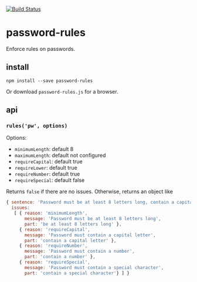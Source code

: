 [![Build Status](https://travis-ci.org/mapbox/password-rules.png)](https://travis-ci.org/mapbox/password-rules)

# password-rules

Enforce rules on passwords.

## install

    npm install --save password-rules

Or download `password-rules.js` for a browser.

## api

### `rules('pw', options)`

Options:

* `minimumLength`: default 8
* `maximumLength`: default not configured
* `requireCapital`: default true
* `requireLower`: default true
* `requireNumber`: default true
* `requireSpecial`: default false

Returns `false` if there are no issues. Otherwise, returns an object like

```js
{ sentence: 'Password must be at least 8 letters long, contain a capital letter, contain a number, and contain a special character.',
  issues:
   [ { reason: 'minimumLength',
       message: 'Password must be at least 8 letters long',
       part: 'be at least 8 letters long' },
     { reason: 'requireCapital',
       message: 'Password must contain a capital letter',
       part: 'contain a capital letter' },
     { reason: 'requireNumber',
       message: 'Password must contain a number',
       part: 'contain a number' },
     { reason: 'requireSpecial',
       message: 'Password must contain a special character',
       part: 'contain a special character'} ] }
```
